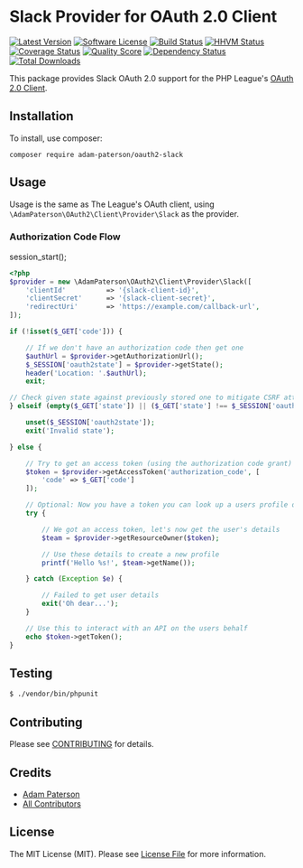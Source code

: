 # Slack Provider for OAuth 2.0 Client
[![Latest Version](https://img.shields.io/github/release/adam-paterson/oauth2-slack.svg?style=flat-square)](https://github.com/adam-paterson/oauth2-slack/releases)
[![Software License](https://img.shields.io/badge/license-MIT-brightgreen.svg?style=flat-square)](LICENSE.md)
[![Build Status](https://img.shields.io/travis/adam-paterson/oauth2-slack/master.svg?style=flat-square)](https://travis-ci.org/adam-paterson/oauth2-slack)
[![HHVM Status](https://img.shields.io/hhvm/adam-paterson/oauth2-slack.svg?style=flat-square)](http://hhvm.h4cc.de/package/adam-paterson/oauth2-slack)
[![Coverage Status](https://img.shields.io/scrutinizer/coverage/g/adam-paterson/oauth2-slack.svg?style=flat-square)](https://scrutinizer-ci.com/g/adam-paterson/oauth2-slack/code-structure)
[![Quality Score](https://img.shields.io/scrutinizer/g/adam-paterson/oauth2-slack.svg?style=flat-square)](https://scrutinizer-ci.com/g/adam-paterson/oauth2-slack)
[![Dependency Status](https://img.shields.io/versioneye/d/php/adam-paterson:oauth2-slack/1.1.2.svg?style=flat-square)](https://www.versioneye.com/php/adam-paterson:oauth2-slack/1.1.2)
[![Total Downloads](https://img.shields.io/packagist/dt/adam-paterson/oauth2-slack.svg?style=flat-square)](https://packagist.org/packages/adam-paterson/oauth2-slack)

This package provides Slack OAuth 2.0 support for the PHP League's [OAuth 2.0 Client](https://github.com/thephpleague/oauth2-client).

## Installation

To install, use composer:

```
composer require adam-paterson/oauth2-slack
```
## Usage

Usage is the same as The League's OAuth client, using `\AdamPaterson\OAuth2\Client\Provider\Slack` as the provider.

### Authorization Code Flow

session_start();

```php
<?php
$provider = new \AdamPaterson\OAuth2\Client\Provider\Slack([
    'clientId'          => '{slack-client-id}',
    'clientSecret'      => '{slack-client-secret}',
    'redirectUri'       => 'https://example.com/callback-url',
]);

if (!isset($_GET['code'])) {

    // If we don't have an authorization code then get one
    $authUrl = $provider->getAuthorizationUrl();
    $_SESSION['oauth2state'] = $provider->getState();
    header('Location: '.$authUrl);
    exit;

// Check given state against previously stored one to mitigate CSRF attack
} elseif (empty($_GET['state']) || ($_GET['state'] !== $_SESSION['oauth2state'])) {

    unset($_SESSION['oauth2state']);
    exit('Invalid state');

} else {

    // Try to get an access token (using the authorization code grant)
    $token = $provider->getAccessToken('authorization_code', [
        'code' => $_GET['code']
    ]);

    // Optional: Now you have a token you can look up a users profile data
    try {

        // We got an access token, let's now get the user's details
        $team = $provider->getResourceOwner($token);

        // Use these details to create a new profile
        printf('Hello %s!', $team->getName());

    } catch (Exception $e) {

        // Failed to get user details
        exit('Oh dear...');
    }

    // Use this to interact with an API on the users behalf
    echo $token->getToken();
}

```

## Testing

``` bash
$ ./vendor/bin/phpunit
```

## Contributing

Please see [CONTRIBUTING](https://github.com/adam-paterson/oauth2-slack/blob/master/CONTRIBUTING.md) for details.


## Credits

- [Adam Paterson](https://github.com/adam-paterson)
- [All Contributors](https://github.com/adam-paterson/oauth2-slack/contributors)


## License

The MIT License (MIT). Please see [License File](https://github.com/adam-paterson/oauth2-slack/blob/master/LICENSE) for more information.
